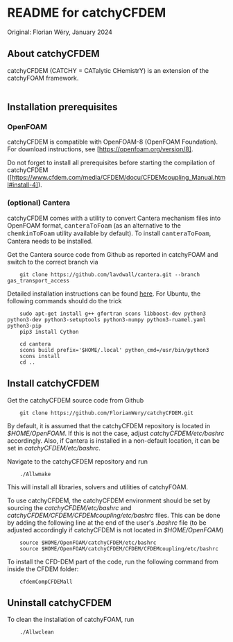 # README for catchyCFDEM
Original: Florian Wéry, January 2024

## About catchyCFDEM
catchyCFDEM (CATCHY = CATalytic CHemistrY) is an extension of the catchyFOAM framework.<br/><br/>

## Installation prerequisites
### OpenFOAM
catchyCFDEM is compatible with OpenFOAM-8 (OpenFOAM Foundation). For download instructions, see [https://openfoam.org/version/8].

Do not forget to install all prerequisites before starting the compilation of catchyCFDEM ([https://www.cfdem.com/media/CFDEM/docu/CFDEMcoupling_Manual.html#install-4]).

### (optional) Cantera
catchyCFDEM comes with a utility to convert Cantera mechanism files into OpenFOAM format, <span style="font-family:Courier;">canteraToFoam</span> (as an alternative to the <span style="font-family:Courier;">chemkinToFoam</span> utility available by default). To install <span style="font-family:Courier;">canteraToFoam</span>, Cantera needs to be installed.

Get the Cantera source code from Github as reported in catchyFOAM and switch to the correct branch via
```
    git clone https://github.com/lavdwall/cantera.git --branch gas_transport_access
```

Detailed installation instructions can be found [here](https://cantera.org/install/compiling-install.html). 
For Ubuntu, the following commands should do the trick
```
    sudo apt-get install g++ gfortran scons libboost-dev python3 python3-dev python3-setuptools python3-numpy python3-ruamel.yaml python3-pip
    pip3 install Cython
    
    cd cantera
    scons build prefix='$HOME/.local' python_cmd=/usr/bin/python3
    scons install
    cd ..
```

## Install catchyCFDEM
Get the catchyCFDEM source code from Github 
```
    git clone https://github.com/FlorianWery/catchyCFDEM.git
```
By default, it is assumed that the catchyCFDEM repository is located in *$HOME/OpenFOAM*. If this is not the case, adjust *catchyCFDEM/etc/bashrc* accordingly. Also, if Cantera is installed in a non-default location, it can be set in *catchyCFDEM/etc/bashrc*.

Navigate to the catchyCFDEM repository and run
```
    ./Allwmake
```
This will install all libraries, solvers and utilities of catchyFOAM.

To use catchyCFDEM, the catchyCFDEM environment should be set by sourcing the *catchyCFDEM/etc/bashrc* and *catchyCFDEM/CFDEM/CFDEMcoupling/etc/bashrc* files. This can be done by adding the following line at the end of the user's *.bashrc* file (to be adjusted accordingly if catchyCFDEM is not located in *$HOME/OpenFOAM*)
```
    source $HOME/OpenFOAM/catchyCFDEM/etc/bashrc
    source $HOME/OpenFOAM/catchyCFDEM/CFDEM/CFDEMcoupling/etc/bashrc
```
To install the CFD-DEM part of the code, run the following command from inside the CFDEM folder:
```
    cfdemCompCFDEMall
```
## Uninstall catchyCFDEM
To clean the installation of catchyFOAM, run
```
    ./Allwclean
```
